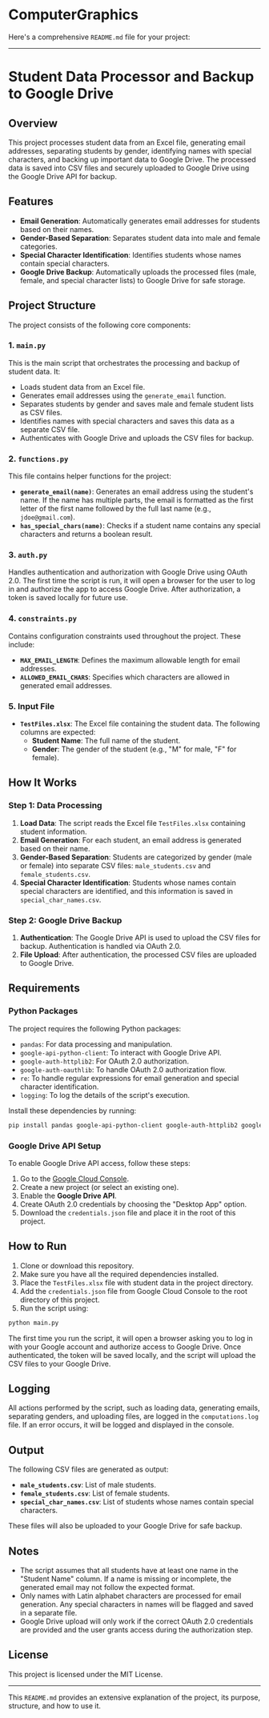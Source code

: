 # ComputerGraphics
Here's a comprehensive `README.md` file for your project:

---

# Student Data Processor and Backup to Google Drive

## Overview

This project processes student data from an Excel file, generating email addresses, separating students by gender, identifying names with special characters, and backing up important data to Google Drive. The processed data is saved into CSV files and securely uploaded to Google Drive using the Google Drive API for backup.

## Features

- **Email Generation**: Automatically generates email addresses for students based on their names.
- **Gender-Based Separation**: Separates student data into male and female categories.
- **Special Character Identification**: Identifies students whose names contain special characters.
- **Google Drive Backup**: Automatically uploads the processed files (male, female, and special character lists) to Google Drive for safe storage.

## Project Structure

The project consists of the following core components:

### 1. `main.py`

This is the main script that orchestrates the processing and backup of student data. It:

- Loads student data from an Excel file.
- Generates email addresses using the `generate_email` function.
- Separates students by gender and saves male and female student lists as CSV files.
- Identifies names with special characters and saves this data as a separate CSV file.
- Authenticates with Google Drive and uploads the CSV files for backup.

### 2. `functions.py`

This file contains helper functions for the project:

- **`generate_email(name)`**: Generates an email address using the student's name. If the name has multiple parts, the email is formatted as the first letter of the first name followed by the full last name (e.g., `jdoe@gmail.com`).
- **`has_special_chars(name)`**: Checks if a student name contains any special characters and returns a boolean result.

### 3. `auth.py`

Handles authentication and authorization with Google Drive using OAuth 2.0. The first time the script is run, it will open a browser for the user to log in and authorize the app to access Google Drive. After authorization, a token is saved locally for future use.

### 4. `constraints.py`

Contains configuration constraints used throughout the project. These include:

- **`MAX_EMAIL_LENGTH`**: Defines the maximum allowable length for email addresses.
- **`ALLOWED_EMAIL_CHARS`**: Specifies which characters are allowed in generated email addresses.

### 5. Input File

- **`TestFiles.xlsx`**: The Excel file containing the student data. The following columns are expected:
  - **Student Name**: The full name of the student.
  - **Gender**: The gender of the student (e.g., "M" for male, "F" for female).

## How It Works

### Step 1: Data Processing

1. **Load Data**: The script reads the Excel file `TestFiles.xlsx` containing student information.
2. **Email Generation**: For each student, an email address is generated based on their name.
3. **Gender-Based Separation**: Students are categorized by gender (male or female) into separate CSV files: `male_students.csv` and `female_students.csv`.
4. **Special Character Identification**: Students whose names contain special characters are identified, and this information is saved in `special_char_names.csv`.

### Step 2: Google Drive Backup

1. **Authentication**: The Google Drive API is used to upload the CSV files for backup. Authentication is handled via OAuth 2.0.
2. **File Upload**: After authentication, the processed CSV files are uploaded to Google Drive.

## Requirements

### Python Packages

The project requires the following Python packages:

- `pandas`: For data processing and manipulation.
- `google-api-python-client`: To interact with Google Drive API.
- `google-auth-httplib2`: For OAuth 2.0 authorization.
- `google-auth-oauthlib`: To handle OAuth 2.0 authorization flow.
- `re`: To handle regular expressions for email generation and special character identification.
- `logging`: To log the details of the script's execution.

Install these dependencies by running:

```bash
pip install pandas google-api-python-client google-auth-httplib2 google-auth-oauthlib
```

### Google Drive API Setup

To enable Google Drive API access, follow these steps:

1. Go to the [Google Cloud Console](https://console.developers.google.com/).
2. Create a new project (or select an existing one).
3. Enable the **Google Drive API**.
4. Create OAuth 2.0 credentials by choosing the "Desktop App" option.
5. Download the `credentials.json` file and place it in the root of this project.

## How to Run

1. Clone or download this repository.
2. Make sure you have all the required dependencies installed.
3. Place the `TestFiles.xlsx` file with student data in the project directory.
4. Add the `credentials.json` file from Google Cloud Console to the root directory of this project.
5. Run the script using:

```bash
python main.py
```

The first time you run the script, it will open a browser asking you to log in with your Google account and authorize access to Google Drive. Once authenticated, the token will be saved locally, and the script will upload the CSV files to your Google Drive.

## Logging

All actions performed by the script, such as loading data, generating emails, separating genders, and uploading files, are logged in the `computations.log` file. If an error occurs, it will be logged and displayed in the console.

## Output

The following CSV files are generated as output:
- **`male_students.csv`**: List of male students.
- **`female_students.csv`**: List of female students.
- **`special_char_names.csv`**: List of students whose names contain special characters.

These files will also be uploaded to your Google Drive for safe backup.

## Notes

- The script assumes that all students have at least one name in the "Student Name" column. If a name is missing or incomplete, the generated email may not follow the expected format.
- Only names with Latin alphabet characters are processed for email generation. Any special characters in names will be flagged and saved in a separate file.
- Google Drive upload will only work if the correct OAuth 2.0 credentials are provided and the user grants access during the authorization step.

## License

This project is licensed under the MIT License.

---

This `README.md` provides an extensive explanation of the project, its purpose, structure, and how to use it.